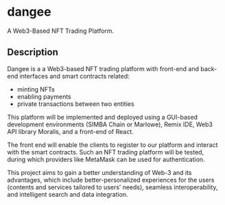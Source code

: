 # dangee
A Web3-Based NFT Trading Platform.

## Description
Dangee is a a Web3-based NFT trading platform with front-end and back-end interfaces and smart contracts related:
- minting NFTs
- enabling payments
- private transactions between two entities

This platform will be implemented and deployed using a GUI-based development environments (SIMBA Chain or Marlowe), Remix IDE, Web3 API library Moralis, and a front-end of React.

The front end will enable the clients to register to our platform and interact with the smart contracts. Such an NFT trading platform will be tested, during which providers like MetaMask can be used for authentication. 

This project aims to gain a better understanding of Web-3 and its advantages, which include better-personalized experiences for the users (contents and services tailored to users’ needs), seamless interoperability, and intelligent search and data integration.
